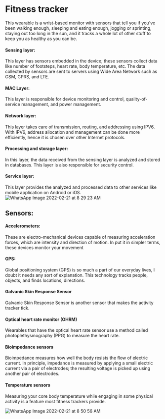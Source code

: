 # Fitness tracker 
This wearable is a wrist-based monitor with sensors that tell you if you’ve been walking enough, sleeping and eating enough, jogging or sprinting, staying out too long in the sun, and it tracks a whole lot of other stuff to keep you as healthy as you can be.
#### Sensing layer: 
This layer has sensors embedded in the device; these sensors collect data like number of footsteps, heart rate, body temperature, etc. The data collected by sensors are sent to servers using Wide Area Network such as GSM, GPRS, and LTE.
#### MAC Layer: 
This layer is responsible for device monitoring and control, quality-of-service management, and power management.
#### Network layer: 
This layer takes care of transmission, routing, and addressing using IPV6. With IPV6, address allocation and management can be done more efficiently, hence it is chosen over other Internet protocols.
#### Processing and storage layer: 
In this layer, the data received from the sensing layer is analyzed and stored in databases. This layer is also responsible for security control.
#### Service layer: 
This layer provides the analyzed and processed data to other services like mobile application on Android or iOS.
![WhatsApp Image 2022-02-21 at 8 29 23 AM](https://user-images.githubusercontent.com/98872154/154883986-2f3431a2-12da-4916-9f18-ac8b7efc17ad.jpeg)

## Sensors:
#### Accelerometers:
These are electro-mechanical devices capable of measuring acceleration forces, which are intensity and direction of motion. In put it in simpler terms, these devices monitor your movement
#### GPS:
Global positioning system (GPS) is so much a part of our everyday lives, I doubt it needs any sort of explanation. This technology tracks people, objects, and finds locations, directions.
#### Galvanic Skin Response Sensor
Galvanic Skin Response Sensor is another sensor that makes the activity tracker tick.
#### Optical heart rate monitor (OHRM)
Wearables that have the optical heart rate sensor use a method called photoplethysmography (PPG) to measure the heart rate.
#### Bioimpedance sensors
Bioimpedance measures how well the body resists the flow of electric current. In principle, impedance is measured by applying a small electric current via a pair of electrodes; the resulting voltage is picked up using another pair of electrodes.
#### Temperature sensors
Measuring your core body temperature while engaging in some physical activity is a feature most fitness trackers provide.

![WhatsApp Image 2022-02-21 at 8 50 56 AM](https://user-images.githubusercontent.com/98872154/154883962-38cece95-16f8-4427-8b0e-c130f9863a84.jpeg)
